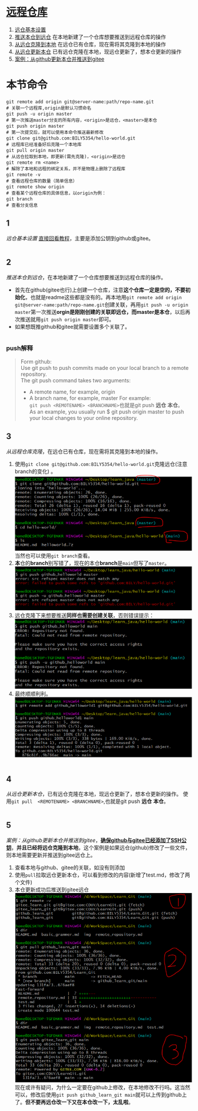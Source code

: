 # [远程仓库](./remote_repository.md)
1. [远仓基本设置](#1)
2. [推送本仓到远仓](#2) 在本地新建了一个仓库想要推送到远程仓库的操作
3. [从远仓克隆到本地](#3) 在远仓已有仓库，现在需将其克隆到本地的操作
4. [从远仓更新本仓](#4) 已有远仓克隆在本地，现远仓更新了，想本仓更新的操作   
5. [案例：从github更新本仓并推送到gitee](#5)  
# 本节命令
```
git remote add origin git@server-name:path/repo-name.git              # 关联一个远程库,origin是默认习惯命名
git push -u origin master                                             # 第一次推送master分支的所有内容，<origin>是远仓，<master>是本仓
git push origin master                                                # 第一次提交后，就可以使用本命令推送最新修改
git clone git@github.com:BILY5354/hello-world.git                     # 远程库已经准备好后克隆一个本地库
git pull origin master                                                # 从远仓拉取到本地，即更新(需先克隆)，<origin>是远仓
git remote rm <name>                                                  # 解除了本地和远程的绑定关系，并不是物理上删除了远程库
git remote -v                                                         # 查看远程仓库的数量（简单信息）
git remote show origin                                                # 查看某个远程仓库的具体信息，以origin为例：
git branch                                                            # 查看分支信息
```
## 1
_远仓基本设置_
[直接回看教程](https://www.liaoxuefeng.com/wiki/896043488029600/896954117292416#0)，主要是添加公钥到github或gitee。
```cpp
```  
## 2
_推送本仓到远仓_，在本地新建了一个仓库想要推送到远程仓库的操作。  
- 首先在github(gitee也行)上创建一个仓库，注意**这个仓库一定是空的，不要初始化**，也就是readme这些都是没有的。再本地用```git remote add origin git@server-name:path/repo-name.git```创建关联，再用```git push -u origin master```第一次推送**orgin是刚刚创建的关联即远仓，而master是本仓**，以后再次推送就用```git push origin master```即可。
- 如果想既推github和gitee就需要设置多个关联了。
```cpp
```
### push解释
> Form github:  
> Use git push to push commits made on your local branch to a remote repository.  
> The git push command takes two arguments:  
> - A remote name, for example, origin
> - A branch name, for example, master
> For example:    
> ```git push <REMOTENAME> <BRANCHNAME>```也就是git push **远仓** **本仓**。   
> As an example, you usually run $ git push origin master to push your local changes to your online repository.

  
## 3  
_从远程仓库克隆_，在远仓已有仓库，现在需将其克隆到本地的操作。  
1. 使用```git clone git@github.com:BILY5354/hello-world.git```克隆远仓(注意branch的变化) 。 
![](img/clone_repo1.PNG "克隆远仓")  
当然也可以使用```git branch```查看。
2. **本**仓的**branch**别写错了，现在的本仓**branch**是```main```但写了```master```。
![](img/clone_repo2.PNG "写错远仓分支") 
3. 远仓克隆下来想要推送**同样也需要创建关联**，否则错误提示：
![](img/clone_repo3.PNG "没有创建关联") 
4. 最终顺顺利利。  
![](img/clone_repo4.PNG "") 
```cpp
```  
## 4
_从远仓更新本仓_，已有远仓克隆在本地，现远仓更新了，想本仓更新的操作。  使用```git pull  <REMOTENAME> <BRANCHNAME>```,也就是git push **远仓** **本仓**。
```cpp
```  
## 5  
_案例：从github更新本仓并推送到gitee_，**[确保github与gitee已经添加了SSH公钥](#1)**，**并且已经将远仓克隆到本地**，这个案例是如果远仓(github)修改了一些文件，则本地需要更新并推送到gitee远仓上。  
1. 查看本地与github、gitee的关联，如没有则添加
2. 使用```pull```拉取远仓更新本仓，可以看到修改的内容(新增了test.md，修改了两个文件)
3. 本仓更新成功后推送到gitee远仓
![](img/pull_push.PNG "案例过程")  
现在或许有疑问，为什么一定要在github上修改，在本地修改不行吗。这当然可以，修改后使用```git push github_learn_git main```就可以上传到github上了。**但不要再远仓改一下又在本仓改一下，太乱啦**。
```cpp
``` 


